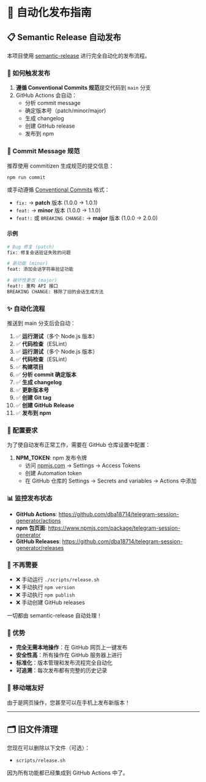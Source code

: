 # 🚀 自动化发布指南

## 📋 Semantic Release 自动发布

本项目使用 [semantic-release](https://semantic-release.gitbook.io/) 进行完全自动化的发布流程。

### 🎯 如何触发发布

1. **遵循 Conventional Commits 规范**提交代码到 `main` 分支
2. GitHub Actions 会自动：
   - 分析 commit message
   - 确定版本号（patch/minor/major）
   - 生成 changelog
   - 创建 GitHub release
   - 发布到 npm

### 📝 Commit Message 规范

推荐使用 commitizen 生成规范的提交信息：

```bash
npm run commit
```

或手动遵循 [Conventional Commits](https://conventionalcommits.org/) 格式：

- `fix:` → **patch** 版本 (1.0.0 → 1.0.1) 
- `feat:` → **minor** 版本 (1.0.0 → 1.1.0)
- `feat!:` 或 `BREAKING CHANGE:` → **major** 版本 (1.0.0 → 2.0.0)

#### 示例

```bash
# Bug 修复 (patch)
fix: 修复会话验证失败的问题

# 新功能 (minor)
feat: 添加会话字符串验证功能

# 破坏性更改 (major)
feat!: 重构 API 接口
BREAKING CHANGE: 移除了旧的会话生成方法
```

### ✨ 自动化流程

推送到 main 分支后会自动：

1. ✅ **运行测试**（多个 Node.js 版本）
2. ✅ **代码检查**（ESLint）
1. ✅ **运行测试**（多个 Node.js 版本）
2. ✅ **代码检查**（ESLint）
3. ✅ **构建项目**
4. ✅ **分析 commit 确定版本**
5. ✅ **生成 changelog**
6. ✅ **更新版本号**
7. ✅ **创建 Git tag**
8. ✅ **创建 GitHub Release**
9. ✅ **发布到 npm**

### 🔧 配置要求

为了使自动发布正常工作，需要在 GitHub 仓库设置中配置：

1. **NPM_TOKEN**: npm 发布令牌
   - 访问 [npmjs.com](https://www.npmjs.com/) → Settings → Access Tokens
   - 创建 Automation token
   - 在 GitHub 仓库的 Settings → Secrets and variables → Actions 中添加

### 📊 监控发布状态

- **GitHub Actions**: https://github.com/dba18714/telegram-session-generator/actions
- **npm 包页面**: https://www.npmjs.com/package/telegram-session-generator
- **GitHub Releases**: https://github.com/dba18714/telegram-session-generator/releases

### 🚫 不再需要

- ❌ 手动运行 `./scripts/release.sh`
- ❌ 手动执行 `npm version`
- ❌ 手动执行 `npm publish`
- ❌ 手动创建 GitHub releases

一切都由 semantic-release 自动处理！

### 🎉 优势

- **完全无需本地操作**：在 GitHub 网页上一键发布
- **安全性高**：所有操作在 GitHub 服务器上进行
- **标准化**：版本管理和发布流程完全自动化
- **可追溯**：每次发布都有完整的历史记录

### 📱 移动端友好

由于是网页操作，您甚至可以在手机上发布新版本！

---

## 🗂️ 旧文件清理

您现在可以删除以下文件（可选）：
- `scripts/release.sh`

因为所有功能都已经集成到 GitHub Actions 中了。